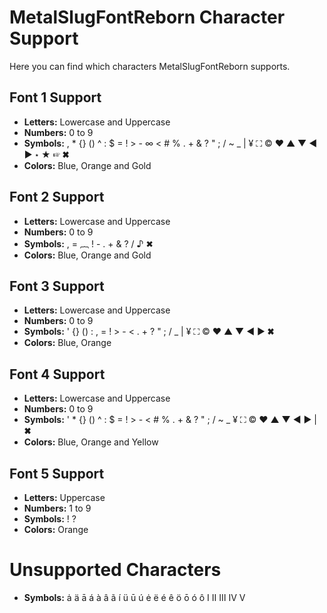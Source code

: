 # MetalSlugFontReborn Character Support

Here you can find which characters MetalSlugFontReborn supports.

## Font 1 Support

- **Letters:** Lowercase and Uppercase
- **Numbers:** 0 to 9
- **Symbols:** , * {} () ^ : $ = ! > - ∞ < # % . + & ? " ; / ~ _ | ¥ ⛶ © ♥ ▲ ▼ ◀ ▶ ⋆ ★ ☞ ✖
- **Colors:** Blue, Orange and Gold

## Font 2 Support

- **Letters:** Lowercase and Uppercase
- **Numbers:** 0 to 9
- **Symbols:** , = ︷ ! - . + & ? / ♪ ✖
- **Colors:** Blue, Orange and Gold

## Font 3 Support

- **Letters:** Lowercase and Uppercase
- **Numbers:** 0 to 9
- **Symbols:** ' {} () : , = ! > - < . + ? " ; / _ | ¥ ⛶ © ♥ ▲ ▼ ◀ ▶ ✖
- **Colors:** Blue, Orange

## Font 4 Support

- **Letters:** Lowercase and Uppercase
- **Numbers:** 0 to 9
- **Symbols:** ' * {} () ^ : $ = ! > - < # % . + & ? " ; / ~ _ ¥ ⛶ © ♥ ▲ ▼ ◀ ▶ | ✖
- **Colors:** Blue, Orange and Yellow

## Font 5 Support

- **Letters:** Uppercase
- **Numbers:** 1 to 9
- **Symbols:** ! ?
- **Colors:** Orange

# Unsupported Characters

- **Symbols:** ȧ ä ā á à â ã í ü ū ú ė ë é ê ö ō ó ô Ⅰ Ⅱ Ⅲ Ⅳ Ⅴ
